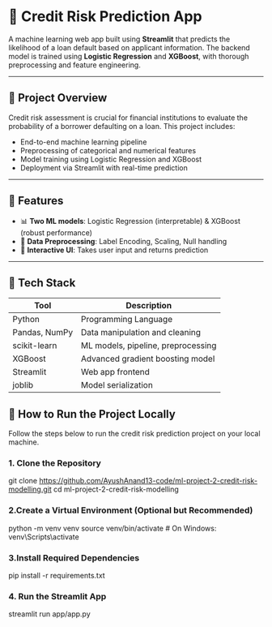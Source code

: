 # 🧠 Credit Risk Prediction App

A machine learning web app built using **Streamlit** that predicts the likelihood of a loan default based on applicant information. The backend model is trained using **Logistic Regression** and **XGBoost**, with thorough preprocessing and feature engineering.

---

## 📌 Project Overview

Credit risk assessment is crucial for financial institutions to evaluate the probability of a borrower defaulting on a loan. This project includes:

- End-to-end machine learning pipeline
- Preprocessing of categorical and numerical features
- Model training using Logistic Regression and XGBoost
- Deployment via Streamlit with real-time prediction

---

## 🚀 Features

- 📊 **Two ML models**: Logistic Regression (interpretable) & XGBoost (robust performance)
- 🧹 **Data Preprocessing**: Label Encoding, Scaling, Null handling
- 🧠 **Interactive UI**: Takes user input and returns prediction


---

## 🧰 Tech Stack

| Tool           | Description                      |
|----------------|----------------------------------|
| Python         | Programming Language             |
| Pandas, NumPy  | Data manipulation and cleaning   |
| scikit-learn   | ML models, pipeline, preprocessing |
| XGBoost        | Advanced gradient boosting model |
| Streamlit      | Web app frontend                 |
| joblib         | Model serialization              |


## 🚀 How to Run the Project Locally

Follow the steps below to run the credit risk prediction project on your local machine.

### 1. Clone the Repository


git clone https://github.com/AyushAnand13-code/ml-project-2-credit-risk-modelling.git
cd ml-project-2-credit-risk-modelling


### 2.Create a Virtual Environment (Optional but Recommended)

python -m venv venv
source venv/bin/activate  # On Windows: venv\Scripts\activate

### 3.Install Required Dependencies
pip install -r requirements.txt

### 4. Run the Streamlit App
streamlit run app/app.py



